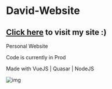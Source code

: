 # David-Website

## [Click here](https://dzcoderx.github.io/#/) to visit my site :) 

Personal Website

Code is currently in Prod 

Made with VueJS | Quasar | NodeJS


![img](https://i.gyazo.com/629b478a4d9ceb4faa0ff2f413a83a51.jpg)


